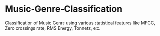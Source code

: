 # Music-Genre-Classification
Classification of Music Genre using various statistical features like MFCC, Zero crossings rate, RMS Energy, Tonnetz, etc.
